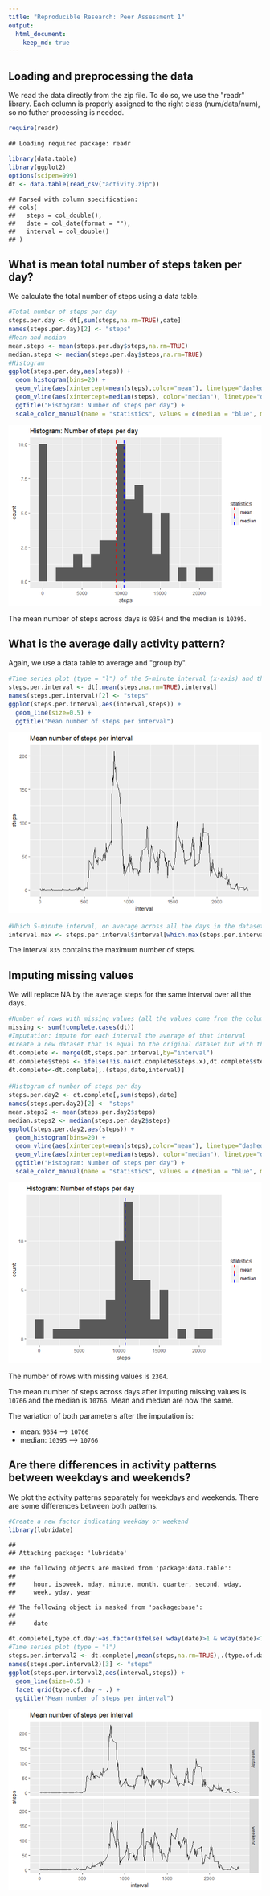 ```yaml
---
title: "Reproducible Research: Peer Assessment 1"
output: 
  html_document:
    keep_md: true
---
```



## Loading and preprocessing the data

We read the data directly from the zip file. To do so, we use the "readr" library.
Each column is properly assigned to the right class (num/data/num), so no futher processing is needed.


```r
require(readr)
```

```
## Loading required package: readr
```

```r
library(data.table)
library(ggplot2)
options(scipen=999)
dt <- data.table(read_csv("activity.zip"))
```

```
## Parsed with column specification:
## cols(
##   steps = col_double(),
##   date = col_date(format = ""),
##   interval = col_double()
## )
```


## What is mean total number of steps taken per day?

We calculate the total number of steps using a data table.


```r
#Total number of steps per day
steps.per.day <- dt[,sum(steps,na.rm=TRUE),date]
names(steps.per.day)[2] <- "steps"
#Mean and median
mean.steps <- mean(steps.per.day$steps,na.rm=TRUE)
median.steps <- median(steps.per.day$steps,na.rm=TRUE)
#Histogram
ggplot(steps.per.day,aes(steps)) +
  geom_histogram(bins=20) +
  geom_vline(aes(xintercept=mean(steps),color="mean"), linetype="dashed", size=1) + 
  geom_vline(aes(xintercept=median(steps), color="median"), linetype="dashed", size=1 ) +
  ggtitle("Histogram: Number of steps per day") +
  scale_color_manual(name = "statistics", values = c(median = "blue", mean = "red"))
```

![](PA1_template_files/figure-html/unnamed-chunk-2-1.png)<!-- -->

The mean number of steps across days is ``9354`` and the median is ``10395``.

## What is the average daily activity pattern?

Again, we use a data table to average and "group by".


```r
#Time series plot (type = "l") of the 5-minute interval (x-axis) and the average number of steps taken, averaged across all days (y-axis)
steps.per.interval <- dt[,mean(steps,na.rm=TRUE),interval]
names(steps.per.interval)[2] <- "steps"
ggplot(steps.per.interval,aes(interval,steps)) + 
  geom_line(size=0.5) +
  ggtitle("Mean number of steps per interval")
```

![](PA1_template_files/figure-html/unnamed-chunk-3-1.png)<!-- -->

```r
#Which 5-minute interval, on average across all the days in the dataset, contains the maximum number of steps?
interval.max <- steps.per.interval$interval[which.max(steps.per.interval$steps)]
```

The interval ``835`` contains the maximum number of steps.

## Imputing missing values

We will replace NA by the average steps for the same interval over all the days.


```r
#Number of rows with missing values (all the values come from the column "steps")
missing <- sum(!complete.cases(dt))
#Imputation: impute for each interval the average of that interval
#Create a new dataset that is equal to the original dataset but with the missing data filled in.
dt.complete <- merge(dt,steps.per.interval,by="interval")
dt.complete$steps <- ifelse(!is.na(dt.complete$steps.x),dt.complete$steps.x,dt.complete$steps.y)
dt.complete<-dt.complete[,.(steps,date,interval)]

#Histogram of number of steps per day
steps.per.day2 <- dt.complete[,sum(steps),date]
names(steps.per.day2)[2] <- "steps" 
mean.steps2 <- mean(steps.per.day2$steps)
median.steps2 <- median(steps.per.day2$steps)
ggplot(steps.per.day2,aes(steps)) +
  geom_histogram(bins=20) +
  geom_vline(aes(xintercept=mean(steps),color="mean"), linetype="dashed", size=1) + 
  geom_vline(aes(xintercept=median(steps), color="median"), linetype="dashed", size=1 ) +
  ggtitle("Histogram: Number of steps per day") +
  scale_color_manual(name = "statistics", values = c(median = "blue", mean = "red"))
```

![](PA1_template_files/figure-html/unnamed-chunk-4-1.png)<!-- -->

The number of rows with missing values is ``2304``.

The mean number of steps across days after imputing missing values is ``10766`` and the median is ``10766``. Mean and median are now the same.

The variation of both parameters after the imputation is:

- mean: ``9354`` --> ``10766``
- median: ``10395`` --> ``10766``


## Are there differences in activity patterns between weekdays and weekends?

We plot the activity patterns separately for weekdays and weekends. There are some differences between both patterns.


```r
#Create a new factor indicating weekday or weekend
library(lubridate) 
```

```
## 
## Attaching package: 'lubridate'
```

```
## The following objects are masked from 'package:data.table':
## 
##     hour, isoweek, mday, minute, month, quarter, second, wday,
##     week, yday, year
```

```
## The following object is masked from 'package:base':
## 
##     date
```

```r
dt.complete[,type.of.day:=as.factor(ifelse( wday(date)>1 & wday(date)<7,"weekday","weekend"))]  
#Time series plot (type = "l") 
steps.per.interval2 <- dt.complete[,mean(steps,na.rm=TRUE),.(type.of.day,interval)]
names(steps.per.interval2)[3] <- "steps"
ggplot(steps.per.interval2,aes(interval,steps)) + 
  geom_line(size=0.5) +
  facet_grid(type.of.day ~ .) +
  ggtitle("Mean number of steps per interval")
```

![](PA1_template_files/figure-html/unnamed-chunk-5-1.png)<!-- -->

